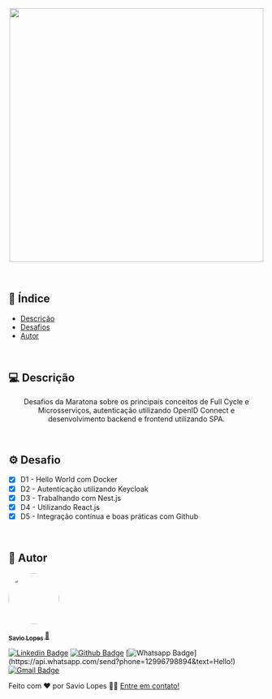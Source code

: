 <p align="center">
  <a href="https://maratona.fullcycle.com.br/" target="blank">
    <img src="http://maratona.fullcycle.com.br/static/site/img/logo-fullcycle.png"  width="500px"/>
  </a>
</p>

<br>

## :memo: Índice

- [Descrição](#sobre)
- [Desafios](#Desafios)
- [Autor](#autor)

<br>

<a id="sobre"></a>

##  💻 Descrição

<p align = "center"> 
  Desafios da Maratona sobre os principais conceitos de Full Cycle e Microsserviços, autenticação utilizando OpenID Connect e desenvolvimento backend e frontend utilizando SPA.
</p>

<br>

<a id="Desafios"></a>

## ⚙️ Desafio

- [X] D1 - Hello World com Docker
- [X] D2 - Autenticação utilizando Keycloak
- [X] D3 - Trabalhando com Nest.js
- [X] D4 - Utilizando React.js
- [X] D5 - Integração contínua e boas práticas com Github

<br>

<a id="autor"></a>

## 🦸 Autor 

<a href="https://github.com/savio-2-lopes">
 <img style="border-radius: 50%;" src="https://avatars2.githubusercontent.com/u/60948849?s=460&u=689ef123d3278304945aca213bed7413645ea4a7&v=4" width="100px;" alt=""/>
  
 <sub><b>    Savio Lopes </b></sub></a> <a href="https://github.com/savio-2-lopes" title="Github">  🚀</a>
 
 
[![Linkedin Badge](https://img.shields.io/badge/savio-lopes-blue?style=flat-square&logo=Linkedin&logoColor=white&link=https://https://www.linkedin.com/in/savio-lopes/)](https://www.linkedin.com/in/savio-lopes/) 
[![Github Badge](https://img.shields.io/badge/-Github-000?style=flat-square&logo=Github&logoColor=white&link=https://github.com/savio-2-lopes)](https://github.com/savio-2-lopes)
[![Whatsapp Badge](https://img.shields.io/badge/-Whatsapp-4CA143?style=flat-square&labelColor=4CA143&logo=whatsapp&logoColor=white&link=https://api.whatsapp.com/send?phone=12996798894&text=Hello!)](https://api.whatsapp.com/send?phone=12996798894&text=Hello!)
[![Gmail Badge](https://img.shields.io/badge/-Gmail-c14438?style=flat-square&logo=Gmail&logoColor=white&link=mailto:savioaugulopes@gmail.com)](mailto:savioaugulopes@gmail.com)


Feito com ❤️ por Savio Lopes 👋🏽 [Entre em contato!](https://www.linkedin.com/in/savio-lopes/)
